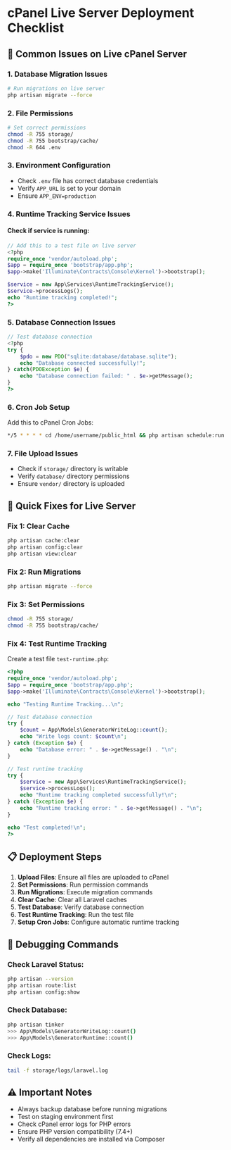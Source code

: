 # cPanel Live Server Deployment Checklist

## 🚨 Common Issues on Live cPanel Server

### 1. **Database Migration Issues**
```bash
# Run migrations on live server
php artisan migrate --force
```

### 2. **File Permissions**
```bash
# Set correct permissions
chmod -R 755 storage/
chmod -R 755 bootstrap/cache/
chmod -R 644 .env
```

### 3. **Environment Configuration**
- Check `.env` file has correct database credentials
- Verify `APP_URL` is set to your domain
- Ensure `APP_ENV=production`

### 4. **Runtime Tracking Service Issues**

#### Check if service is running:
```php
// Add this to a test file on live server
<?php
require_once 'vendor/autoload.php';
$app = require_once 'bootstrap/app.php';
$app->make('Illuminate\Contracts\Console\Kernel')->bootstrap();

$service = new App\Services\RuntimeTrackingService();
$service->processLogs();
echo "Runtime tracking completed!";
?>
```

### 5. **Database Connection Issues**
```php
// Test database connection
<?php
try {
    $pdo = new PDO("sqlite:database/database.sqlite");
    echo "Database connected successfully!";
} catch(PDOException $e) {
    echo "Database connection failed: " . $e->getMessage();
}
?>
```

### 6. **Cron Job Setup**
Add this to cPanel Cron Jobs:
```bash
*/5 * * * * cd /home/username/public_html && php artisan schedule:run
```

### 7. **File Upload Issues**
- Check if `storage/` directory is writable
- Verify `database/` directory permissions
- Ensure `vendor/` directory is uploaded

## 🔧 Quick Fixes for Live Server

### Fix 1: Clear Cache
```bash
php artisan cache:clear
php artisan config:clear
php artisan view:clear
```

### Fix 2: Run Migrations
```bash
php artisan migrate --force
```

### Fix 3: Set Permissions
```bash
chmod -R 755 storage/
chmod -R 755 bootstrap/cache/
```

### Fix 4: Test Runtime Tracking
Create a test file `test-runtime.php`:
```php
<?php
require_once 'vendor/autoload.php';
$app = require_once 'bootstrap/app.php';
$app->make('Illuminate\Contracts\Console\Kernel')->bootstrap();

echo "Testing Runtime Tracking...\n";

// Test database connection
try {
    $count = App\Models\GeneratorWriteLog::count();
    echo "Write logs count: $count\n";
} catch (Exception $e) {
    echo "Database error: " . $e->getMessage() . "\n";
}

// Test runtime tracking
try {
    $service = new App\Services\RuntimeTrackingService();
    $service->processLogs();
    echo "Runtime tracking completed successfully!\n";
} catch (Exception $e) {
    echo "Runtime tracking error: " . $e->getMessage() . "\n";
}

echo "Test completed!\n";
?>
```

## 📋 Deployment Steps

1. **Upload Files**: Ensure all files are uploaded to cPanel
2. **Set Permissions**: Run permission commands
3. **Run Migrations**: Execute migration commands
4. **Clear Cache**: Clear all Laravel caches
5. **Test Database**: Verify database connection
6. **Test Runtime Tracking**: Run the test file
7. **Setup Cron Jobs**: Configure automatic runtime tracking

## 🐛 Debugging Commands

### Check Laravel Status:
```bash
php artisan --version
php artisan route:list
php artisan config:show
```

### Check Database:
```bash
php artisan tinker
>>> App\Models\GeneratorWriteLog::count()
>>> App\Models\GeneratorRuntime::count()
```

### Check Logs:
```bash
tail -f storage/logs/laravel.log
```

## ⚠️ Important Notes

- Always backup database before running migrations
- Test on staging environment first
- Check cPanel error logs for PHP errors
- Ensure PHP version compatibility (7.4+)
- Verify all dependencies are installed via Composer
